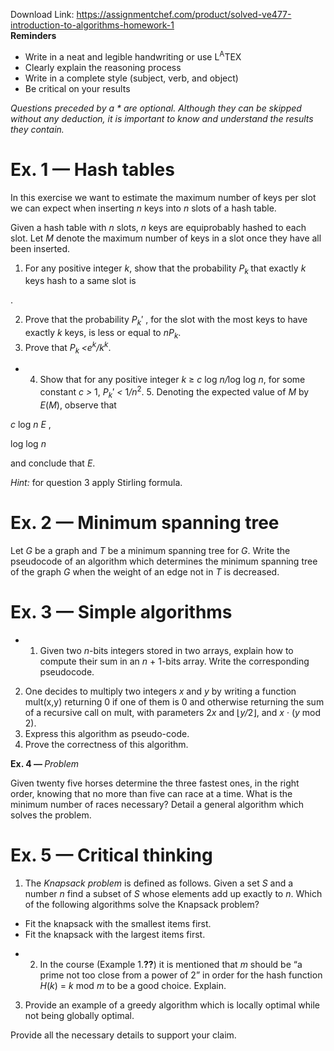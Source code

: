 Download Link: https://assignmentchef.com/product/solved-ve477-introduction-to-algorithms-homework-1
<br>
<strong>Reminders</strong>

<ul>

 <li>Write in a neat and legible handwriting or use L<sup>A</sup>TEX</li>

 <li>Clearly explain the reasoning process</li>

 <li>Write in a complete style (subject, verb, and object)</li>

 <li>Be critical on your results</li>

</ul>

<em>Questions preceded by a * are optional. Although they can be skipped without any deduction, it is important to know and understand the results they contain.</em>

<h1><strong>Ex. 1 — </strong>Hash tables</h1>

In this exercise we want to estimate the maximum number of keys per slot we can expect when inserting <em>n </em>keys into <em>n </em>slots of a hash table.

Given a hash table with <em>n </em>slots, <em>n </em>keys are equiprobably hashed to each slot. Let <em>M </em>denote the maximum number of keys in a slot once they have all been inserted.

<ol>

 <li>For any positive integer <em>k</em>, show that the probability <em>P<sub>k </sub></em>that exactly <em>k </em>keys hash to a same slot is</li>

</ol>

.

<ol start="2">

 <li>Prove that the probability <em>P<sub>k</sub></em>′ , for the slot with the most keys to have exactly <em>k </em>keys, is less or equal to <em>nP<sub>k</sub></em>.</li>

 <li>Prove that <em>P<sub>k </sub>&lt;e<sup>k</sup>/k<sup>k</sup></em>.</li>

</ol>

* 4. Show that for any positive integer <em>k </em>≥ <em>c </em>log <em>n/</em>log log <em>n</em>, for some constant <em>c &gt; </em>1, <em>P<sub>k</sub></em>′ <em>&lt; </em>1<em>/n</em><sup>2</sup>. 5. Denoting the expected value of <em>M </em>by <em>E</em>(<em>M</em>), observe that

<em>c </em>log <em>n E        </em>,

log log <em>n</em>

and conclude that <em>E</em>.

<em>Hint: </em>for question 3 apply Stirling formula.

<h1><strong>Ex. 2 — </strong>Minimum spanning tree</h1>

Let <em>G </em>be a graph and <em>T </em>be a minimum spanning tree for <em>G</em>. Write the pseudocode of an algorithm which determines the minimum spanning tree of the graph <em>G </em>when the weight of an edge not in <em>T </em>is decreased.

<h1><strong>Ex. 3 — </strong>Simple algorithms</h1>

* 1. Given two <em>n</em>-bits integers stored in two arrays, explain how to compute their sum in an <em>n </em>+ 1-bits array. Write the corresponding pseudocode.

<ol start="2">

 <li>One decides to multiply two integers <em>x </em>and <em>y </em>by writing a function mult(x,y) returning 0 if one of them is 0 and otherwise returning the sum of a recursive call on mult, with parameters 2<em>x </em>and ⌊<em>y/</em>2⌋, and <em>x </em>· (<em>y </em>mod 2).</li>

 <li>Express this algorithm as pseudo-code.</li>

 <li>Prove the correctness of this algorithm.</li>

</ol>

<strong>Ex. 4 — </strong><em>Problem</em>

Given twenty five horses determine the three fastest ones, in the right order, knowing that no more than five can race at a time. What is the minimum number of races necessary? Detail a general algorithm which solves the problem.

<h1><strong>Ex. 5 — </strong>Critical thinking</h1>

<ol>

 <li>The <em>Knapsack problem </em>is defined as follows. Given a set <em>S </em>and a number <em>n </em>find a subset of <em>S </em>whose elements add up exactly to <em>n</em>. Which of the following algorithms solve the Knapsack problem?</li>

</ol>

<ul>

 <li>Fit the knapsack with the smallest items first.</li>

 <li>Fit the knapsack with the largest items first.</li>

</ul>

* 2. In the course (Example 1.<strong>??</strong>) it is mentioned that <em>m </em>should be “a prime not too close from a power of 2” in order for the hash function <em>H</em>(<em>k</em>) = <em>k </em>mod <em>m </em>to be a good choice. Explain.

<ol start="3">

 <li>Provide an example of a greedy algorithm which is locally optimal while not being globally optimal.</li>

</ol>

Provide all the necessary details to support your claim.
